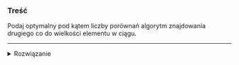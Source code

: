 ### Treść
Podaj optymalny pod kątem liczby porównań algorytm znajdowania drugiego co do wielkości elementu w ciągu.

------
<details><summary>Rozwiązanie</summary>
    
Porównujemy ze sobą elementy (drzewo porównań). Wykonamy n-1 porównań. (wygrał element m)  
Kandydatami na drugi co do wielkości element są te, które przegrały porówania z m. (zaznaczone jako x)  
Będzie ich ceil(logn). Musimy wśród nich znaleźć minimum (ceil(logn)-1 porównań).  

```
O O O O O O m x O O O O O O O O ..... n elementów
\ / \ / \ / \ / \ / \ / \ / \ /
 O   O   x   m   O   O   O   O
  \ /     \ /     \ /     \ /
   x       m       O       O
     \   /           \   /
       m               x
         \           /
           '-- m --'
```

Razem wykonamy: ![](https://latex.codecogs.com/svg.latex?(n-1)+(\left\lceil{\log(n)}\right\rceil-1)) porównań.
<p>
    
